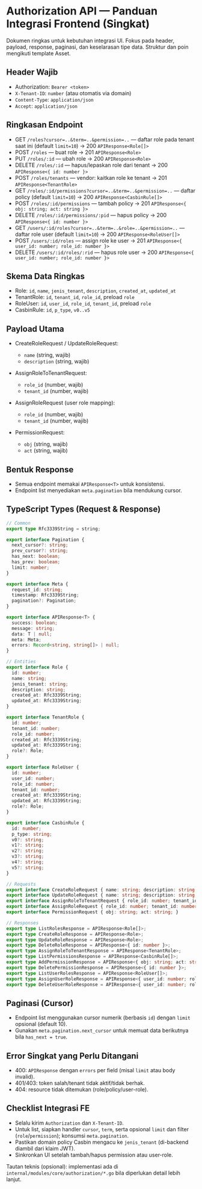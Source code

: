 # Authorization API — Panduan Integrasi Frontend (Singkat)

Dokumen ringkas untuk kebutuhan integrasi UI. Fokus pada header, payload, response, paginasi, dan keselarasan tipe data. Struktur dan poin mengikuti template Asset.

## Header Wajib

- Authorization: `Bearer <token>`
- `X-Tenant-ID`: `number` (atau otomatis via domain)
- `Content-Type`: `application/json`
- `Accept`: `application/json`

## Ringkasan Endpoint

- GET `/roles?cursor=..&term=..&permission=..` — daftar role pada tenant saat ini (default `limit=10`) → 200 `APIResponse<Role[]>`
- POST `/roles` — buat role → 201 `APIResponse<Role>`
- PUT `/roles/:id` — ubah role → 200 `APIResponse<Role>`
- DELETE `/roles/:id` — hapus/lepaskan role dari tenant → 200 `APIResponse<{ id: number }>`
- POST `/roles/tenants` — vendor: kaitkan role ke tenant → 201 `APIResponse<TenantRole>`
- GET `/roles/:id/permissions?cursor=..&term=..&permission=..` — daftar policy (default `limit=10`) → 200 `APIResponse<CasbinRule[]>`
- POST `/roles/:id/permissions` — tambah policy → 201 `APIResponse<{ obj: string; act: string }>`
- DELETE `/roles/:id/permissions/:pid` — hapus policy → 200 `APIResponse<{ id: number }>`
- GET `/users/:id/roles?cursor=..&term=..&role=..&permission=..` — daftar role user (default `limit=10`) → 200 `APIResponse<RoleUser[]>`
- POST `/users/:id/roles` — assign role ke user → 201 `APIResponse<{ user_id: number; role_id: number }>`
- DELETE `/users/:id/roles/:rid` — hapus role user → 200 `APIResponse<{ user_id: number; role_id: number }>`

## Skema Data Ringkas

- Role: `id`, `name`, `jenis_tenant`, `description`, `created_at`, `updated_at`
- TenantRole: `id`, `tenant_id`, `role_id`, preload `role`
- RoleUser: `id`, `user_id`, `role_id`, `tenant_id`, preload `role`
- CasbinRule: `id`, `p_type`, `v0..v5`

## Payload Utama

- CreateRoleRequest / UpdateRoleRequest:
  - `name` (string, wajib)
  - `description` (string, wajib)

- AssignRoleToTenantRequest:
  - `role_id` (number, wajib)
  - `tenant_id` (number, wajib)

- AssignRoleRequest (user role mapping):
  - `role_id` (number, wajib)
  - `tenant_id` (number, wajib)

- PermissionRequest:
  - `obj` (string, wajib)
  - `act` (string, wajib)

## Bentuk Response

- Semua endpoint memakai `APIResponse<T>` untuk konsistensi.
- Endpoint list menyediakan `meta.pagination` bila mendukung cursor.

## TypeScript Types (Request & Response)

```ts
// Common
export type Rfc3339String = string;

export interface Pagination {
  next_cursor?: string;
  prev_cursor?: string;
  has_next: boolean;
  has_prev: boolean;
  limit: number;
}

export interface Meta {
  request_id: string;
  timestamp: Rfc3339String;
  pagination?: Pagination;
}

export interface APIResponse<T> {
  success: boolean;
  message: string;
  data: T | null;
  meta: Meta;
  errors: Record<string, string[]> | null;
}

// Entities
export interface Role {
  id: number;
  name: string;
  jenis_tenant: string;
  description: string;
  created_at: Rfc3339String;
  updated_at: Rfc3339String;
}

export interface TenantRole {
  id: number;
  tenant_id: number;
  role_id: number;
  created_at: Rfc3339String;
  updated_at: Rfc3339String;
  role?: Role;
}

export interface RoleUser {
  id: number;
  user_id: number;
  role_id: number;
  tenant_id: number;
  created_at: Rfc3339String;
  updated_at: Rfc3339String;
  role?: Role;
}

export interface CasbinRule {
  id: number;
  p_type: string;
  v0?: string;
  v1?: string;
  v2?: string;
  v3?: string;
  v4?: string;
  v5?: string;
}

// Requests
export interface CreateRoleRequest { name: string; description: string; }
export interface UpdateRoleRequest { name: string; description: string; }
export interface AssignRoleToTenantRequest { role_id: number; tenant_id: number; }
export interface AssignRoleRequest { role_id: number; tenant_id: number; }
export interface PermissionRequest { obj: string; act: string; }

// Responses
export type ListRolesResponse = APIResponse<Role[]>;
export type CreateRoleResponse = APIResponse<Role>;
export type UpdateRoleResponse = APIResponse<Role>;
export type DeleteRoleResponse = APIResponse<{ id: number }>;
export type AssignRoleToTenantResponse = APIResponse<TenantRole>;
export type ListPermissionsResponse = APIResponse<CasbinRule[]>;
export type AddPermissionResponse = APIResponse<{ obj: string; act: string }>;
export type DeletePermissionResponse = APIResponse<{ id: number }>;
export type ListUserRolesResponse = APIResponse<RoleUser[]>;
export type AssignUserRoleResponse = APIResponse<{ user_id: number; role_id: number }>;
export type DeleteUserRoleResponse = APIResponse<{ user_id: number; role_id: number }>;
```

## Paginasi (Cursor)

- Endpoint list menggunakan cursor numerik (berbasis `id`) dengan `limit` opsional (default 10).
- Gunakan `meta.pagination.next_cursor` untuk memuat data berikutnya bila `has_next = true`.

## Error Singkat yang Perlu Ditangani

- 400: `APIResponse` dengan `errors` per field (misal `limit` atau body invalid).
- 401/403: token salah/tenant tidak aktif/tidak berhak.
- 404: resource tidak ditemukan (role/policy/user-role).

## Checklist Integrasi FE

- Selalu kirim `Authorization` dan `X-Tenant-ID`.
- Untuk list, siapkan handler `cursor`, `term`, serta opsional `limit` dan filter (`role`/`permission`); konsumsi `meta.pagination`.
- Pastikan domain policy Casbin mengacu ke `jenis_tenant` (di-backend diambil dari klaim JWT).
- Sinkronkan UI setelah tambah/hapus permission atau user-role.

Tautan teknis (opsional): implementasi ada di `internal/modules/core/authorization/*.go` bila diperlukan detail lebih lanjut.
